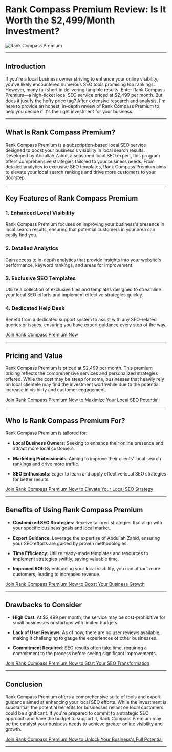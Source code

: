 # Rank Compass Premium Review: Is It Worth the \$2,499/Month Investment?
![Rank Compass Premium](https://github.com/user-attachments/assets/e930f55d-1173-41f7-833e-b6203f60f706)

---

## Introduction

If you're a local business owner striving to enhance your online visibility, you've likely encountered numerous SEO tools promising top rankings. However, many fall short in delivering tangible results. Enter Rank Compass Premium—a high-ticket local SEO service priced at \$2,499 per month. But does it justify the hefty price tag? After extensive research and analysis, I'm here to provide an honest, in-depth review of Rank Compass Premium to help you decide if it's the right investment for your business.

---

## What Is Rank Compass Premium?

Rank Compass Premium is a subscription-based local SEO service designed to boost your business's visibility in local search results. Developed by Abdullah Zahid, a seasoned local SEO expert, this program offers comprehensive strategies tailored to your business needs. From detailed analytics to exclusive SEO templates, Rank Compass Premium aims to elevate your local search rankings and drive more customers to your doorstep.

---

## Key Features of Rank Compass Premium

### 1. Enhanced Local Visibility

Rank Compass Premium focuses on improving your business's presence in local search results, ensuring that potential customers in your area can easily find you.

### 2. Detailed Analytics

Gain access to in-depth analytics that provide insights into your website's performance, keyword rankings, and areas for improvement.

### 3. Exclusive SEO Templates

Utilize a collection of exclusive files and templates designed to streamline your local SEO efforts and implement effective strategies quickly.

### 4. Dedicated Help Desk

Benefit from a dedicated support system to assist with any SEO-related queries or issues, ensuring you have expert guidance every step of the way.

[Join Rank Compass Premium Now](https://whop.com/rankcompass?a=kelechienwere1234)

---

## Pricing and Value

Rank Compass Premium is priced at \$2,499 per month. This premium pricing reflects the comprehensive services and personalized strategies offered. While the cost may be steep for some, businesses that heavily rely on local clientele may find the investment worthwhile due to the potential increase in visibility and customer engagement.

[Join Rank Compass Premium Now to Maximize Your Local SEO Potential](https://whop.com/rankcompass?a=kelechienwere1234)

---

## Who Is Rank Compass Premium For?

Rank Compass Premium is tailored for:

* **Local Business Owners**: Seeking to enhance their online presence and attract more local customers.

* **Marketing Professionals**: Aiming to improve their clients' local search rankings and drive more traffic.

* **SEO Enthusiasts**: Eager to learn and apply effective local SEO strategies for better results.

[Join Rank Compass Premium Now to Elevate Your Local SEO Strategy](https://whop.com/rankcompass?a=kelechienwere1234)

---

## Benefits of Using Rank Compass Premium

* **Customized SEO Strategies**: Receive tailored strategies that align with your specific business goals and local market.

* **Expert Guidance**: Leverage the expertise of Abdullah Zahid, ensuring your SEO efforts are guided by proven methodologies.

* **Time Efficiency**: Utilize ready-made templates and resources to implement strategies swiftly, saving valuable time.

* **Improved ROI**: By enhancing your local visibility, you can attract more customers, leading to increased revenue.

[Join Rank Compass Premium Now to Boost Your Business Growth](https://whop.com/rankcompass?a=kelechienwere1234)

---

## Drawbacks to Consider

* **High Cost**: At \$2,499 per month, the service may be cost-prohibitive for small businesses or startups with limited budgets.

* **Lack of User Reviews**: As of now, there are no user reviews available, making it challenging to gauge the experiences of other businesses.

* **Commitment Required**: SEO results often take time, requiring a commitment to the process before seeing significant improvements.

[Join Rank Compass Premium Now to Start Your SEO Transformation](https://whop.com/rankcompass?a=kelechienwere1234)

---

## Conclusion

Rank Compass Premium offers a comprehensive suite of tools and expert guidance aimed at enhancing your local SEO efforts. While the investment is substantial, the potential benefits for businesses reliant on local customers could be significant. If you're prepared to commit to a strategic SEO approach and have the budget to support it, Rank Compass Premium may be the catalyst your business needs to achieve greater online visibility and growth.

[Join Rank Compass Premium Now to Unlock Your Business's Full Potential](https://whop.com/rankcompass?a=kelechienwere1234)

---
